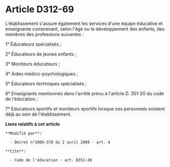 # Article D312-69

L'établissement s'assure également les services d'une équipe éducative et enseignante comprenant, selon l'âge ou le
développement des enfants, des membres des professions suivantes : 

1° Éducateurs spécialisés ; 

2° Éducateurs de jeunes enfants ; 

3° Moniteurs éducateurs ; 

4° Aides médico-psychologiques ; 

5° Éducateurs techniques spécialisés ; 

6° Enseignants mentionnés dans l'arrêté prévu à l'article D. 351-20 du code de l'éducation ; 

7° Educateurs sportifs et moniteurs sportifs lorsque ces personnels existent déjà au sein de l'établissement.

**Liens relatifs à cet article**

	**Modifié par**:

	  - Décret n°2009-378 du 2 avril 2009 - art. 4

	**Cite**:

	  - Code de l'éducation - art. D351-20
